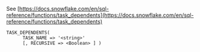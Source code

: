 See [https://docs.snowflake.com/en/sql-reference/functions/task_dependents](https://docs.snowflake.com/en/sql-reference/functions/task_dependents)
```
TASK_DEPENDENTS(
      TASK_NAME => '<string>'
      [, RECURSIVE => <Boolean> ] )
```
